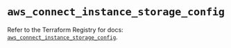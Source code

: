 # `aws_connect_instance_storage_config`

Refer to the Terraform Registry for docs: [`aws_connect_instance_storage_config`](https://registry.terraform.io/providers/hashicorp/aws/5.50.0/docs/resources/connect_instance_storage_config).
